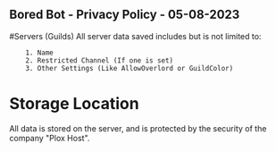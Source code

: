 ## Bored Bot - Privacy Policy - 05-08-2023

#Servers (Guilds)
All server data saved includes but is not limited to:
```
	1. Name
	2. Restricted Channel (If one is set)
	3. Other Settings (Like AllowOverlord or GuildColor)
```

# Storage Location
All data is stored on the server, and is protected by the security of the company "Plox Host".
